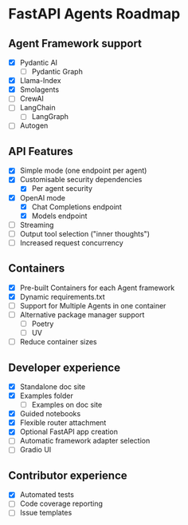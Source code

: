 # FastAPI Agents Roadmap

## Agent Framework support

- [x] Pydantic AI
  - [ ] Pydantic Graph
- [x] Llama-Index
- [x] Smolagents
- [ ] CrewAI
- [ ] LangChain
  - [ ] LangGraph
- [ ] Autogen

## API Features

- [x] Simple mode (one endpoint per agent)
- [x] Customisable security dependencies
  - [x] Per agent security
- [x] OpenAI mode
  - [x] Chat Completions endpoint
  - [x] Models endpoint
- [ ] Streaming
- [ ] Output tool selection ("inner thoughts")
- [ ] Increased request concurrency

## Containers

- [x] Pre-built Containers for each Agent framework
- [x] Dynamic requirements.txt
- [ ] Support for Multiple Agents in one container
- [ ] Alternative package manager support
  - [ ] Poetry
  - [ ] UV
- [ ] Reduce container sizes

## Developer experience

- [x] Standalone doc site
- [x] Examples folder
  - [ ] Examples on doc site
- [x] Guided notebooks
- [x] Flexible router attachment
- [x] Optional FastAPI app creation  
- [ ] Automatic framework adapter selection
- [ ] Gradio UI

## Contributor experience

- [x] Automated tests
- [ ] Code coverage reporting
- [ ] Issue templates